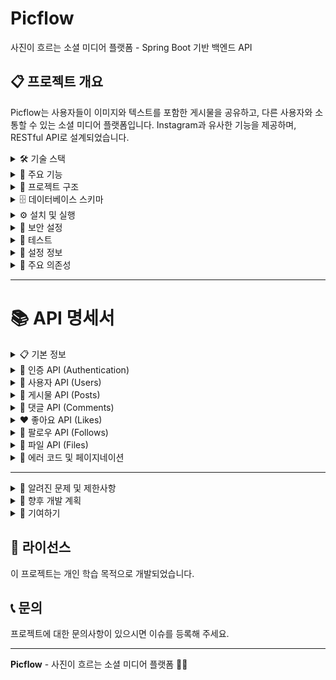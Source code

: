 # Picflow

사진이 흐르는 소셜 미디어 플랫폼 - Spring Boot 기반 백엔드 API

## 📋 프로젝트 개요

Picflow는 사용자들이 이미지와 텍스트를 포함한 게시물을 공유하고, 다른 사용자와 소통할 수 있는 소셜 미디어 플랫폼입니다. Instagram과 유사한 기능을 제공하며, RESTful API로 설계되었습니다.

<details>
<summary>🛠 기술 스택</summary>

- **Framework**: Spring Boot 3.5.0
- **Language**: Java 17
- **Database**: MySQL 8.0+ / MariaDB
- **Build Tool**: Gradle 8.14
- **Security**: Spring Security + JWT
- **ORM**: Spring Data JPA
- **Password Encryption**: BCrypt
- **Validation**: Bean Validation (Hibernate Validator)

</details>

<details>
<summary>🚀 주요 기능</summary>

### 👤 사용자 관리 (User Management)
- 회원가입 / 로그인 / 로그아웃
- JWT 기반 인증 시스템
- 프로필 관리 (사용자명, 프로필 이미지, 자기소개)
- 비밀번호 변경
- 회원 탈퇴 (소프트 삭제)
- 사용자 검색 (사용자명, 이메일)

### 📝 게시물 관리 (Post Management)
- 게시물 CRUD (생성, 조회, 수정, 삭제)
- 이미지 업로드 지원
- 게시물 검색 (제목, 내용, 날짜)
- 페이지네이션 지원
- 뉴스피드 (팔로우한 사용자들의 게시물)

### 💬 댓글 시스템 (Comment System)
- 댓글 CRUD
- 댓글 페이지네이션
- 작성자 및 게시물 소유자만 댓글 수정/삭제 가능

### ❤️ 좋아요 시스템 (Like System)
- 게시물 좋아요/좋아요 취소
- 좋아요 수 실시간 업데이트
- 중복 좋아요 방지
- 자신의 게시물 좋아요 방지

### 👥 팔로우 시스템 (Follow System)
- 사용자 팔로우/언팔로우
- 팔로워/팔로잉 목록 조회
- 팔로우 수 통계
- 중복 팔로우 방지

### 📁 파일 관리 (File Management)
- 이미지 파일 업로드
- 파일 형식 검증 (jpg, jpeg, png, gif)
- 파일 크기 제한
- 고유한 파일명 생성 (UUID)

</details>

<details>
<summary>📁 프로젝트 구조</summary>

```
src/main/java/com/example/picflow/
├── auth/                    # 인증 관련
│   ├── controller/         # 인증 컨트롤러
│   ├── dto/               # 인증 DTO
│   └── service/           # 인증 서비스
├── user/                   # 사용자 관리
│   ├── controller/
│   ├── dto/
│   ├── entity/
│   ├── repository/
│   └── service/
├── post/                   # 게시물 관리
│   ├── controller/
│   ├── dto/
│   ├── entity/
│   ├── repository/
│   └── service/
├── comment/                # 댓글 관리
│   └── ...
├── like/                   # 좋아요 관리
│   └── ...
├── follow/                 # 팔로우 관리
│   └── ...
├── file/                   # 파일 관리
│   └── ...
└── global/                 # 공통 설정
    ├── config/            # 설정 클래스
    ├── exception/         # 예외 처리
    ├── filter/            # 필터
    └── util/              # 유틸리티
```

</details>

<details>
<summary>🗄 데이터베이스 스키마</summary>

### 주요 테이블
- **users**: 사용자 정보
- **posts**: 게시물 정보
- **comments**: 댓글 정보
- **likes**: 좋아요 정보
- **follows**: 팔로우 관계

### ERD 특징
- 외래키 제약조건 설정
- 복합 유니크 키로 중복 방지
- 트리거를 통한 자동 카운트 업데이트
- 인덱스 최적화

</details>

<details>
<summary>⚙️ 설치 및 실행</summary>

### 1. 사전 요구사항
- Java 17 이상
- MySQL 8.0+ 또는 MariaDB
- Gradle 8.0+ (또는 Gradle Wrapper 사용)

### 2. 데이터베이스 설정
```sql
-- MySQL/MariaDB에서 실행
CREATE DATABASE picflow CHARACTER SET utf8mb4 COLLATE utf8mb4_unicode_ci;
```

프로젝트 루트의 `picflow.sql` 파일을 실행하여 테이블과 샘플 데이터를 생성합니다.

### 3. 환경 설정
`src/main/resources/application.yml` 파일에서 데이터베이스 연결 정보를 수정합니다:

```yaml
spring:
  datasource:
    url: jdbc:mysql://localhost:3306/picflow?serverTimezone=Asia/Seoul&characterEncoding=UTF-8&useSSL=false&allowPublicKeyRetrieval=true
    username: your_username
    password: your_password
```

### 4. 애플리케이션 실행
```bash
# Gradle Wrapper 사용 (권장)
./gradlew bootRun

# 또는 직접 Gradle 사용
gradle bootRun
```

애플리케이션은 기본적으로 `http://localhost:8080`에서 실행됩니다.

</details>

<details>
<summary>🔐 보안 설정</summary>

### JWT 인증
- Bearer Token 방식
- 토큰 만료 시간: 24시간
- 자동 갱신 미지원 (수동 재로그인 필요)

### 비밀번호 정책
- 최소 8자 이상
- 대문자, 소문자, 숫자, 특수문자 각각 최소 1개 포함

### 파일 업로드 제한
- 허용 형식: jpg, jpeg, png, gif
- 최대 크기: 10MB
- 저장 위치: `./uploads` (설정 가능)

</details>

<details>
<summary>🧪 테스트</summary>

```bash
# 전체 테스트 실행
./gradlew test

# 특정 테스트 클래스 실행
./gradlew test --tests "클래스명"

# 테스트 커버리지 확인
./gradlew jacocoTestReport
```

</details>

<details>
<summary>📝 설정 정보</summary>

### 프로파일 설정
- **local**: 개발 환경 (기본값)
- **prod**: 운영 환경

### 주요 설정값
```yaml
jwt:
  secret: "your-secret-key"
  expiration: 86400000  # 24시간

file:
  upload-dir: "./uploads"

spring:
  servlet:
    multipart:
      max-file-size: 10MB
      max-request-size: 15MB
```

</details>

<details>
<summary>🔧 주요 의존성</summary>

```gradle
dependencies {
    // Spring Boot
    implementation 'org.springframework.boot:spring-boot-starter-web'
    implementation 'org.springframework.boot:spring-boot-starter-data-jpa'
    implementation 'org.springframework.boot:spring-boot-starter-validation'
    implementation 'org.springframework.boot:spring-boot-starter-security'
    
    // JWT
    implementation 'io.jsonwebtoken:jjwt-api:0.11.5'
    runtimeOnly 'io.jsonwebtoken:jjwt-impl:0.11.5'
    runtimeOnly 'io.jsonwebtoken:jjwt-jackson:0.11.5'
    
    // Database
    runtimeOnly 'com.mysql:mysql-connector-j'
    runtimeOnly 'org.mariadb.jdbc:mariadb-java-client:3.1.4'
    
    // Password Encryption
    implementation 'at.favre.lib:bcrypt:0.10.2'
    
    // Lombok
    compileOnly 'org.projectlombok:lombok'
    annotationProcessor 'org.projectlombok:lombok'
}
```

</details>

---

# 📚 API 명세서

<details>
<summary>📋 기본 정보</summary>

- **Base URL**: `http://localhost:8080/api`
- **Content-Type**: `application/json`
- **인증 방식**: Bearer Token (JWT)
- **날짜 형식**: ISO 8601 (`yyyy-MM-ddTHH:mm:ss`)

## 🔐 인증 헤더

대부분의 API는 JWT 토큰이 필요합니다.

```
Authorization: Bearer {token}
```

## 📝 공통 응답 형식

```json
{
  "message": "응답 메시지",
  "data": "실제 데이터",
  "errorCode": "에러 코드 (에러 시에만)"
}
```

</details>

<details>
<summary>👤 인증 API (Authentication)</summary>

## 1. 회원가입

**POST** `/auth/signup`

### Request
```json
{
  "email": "user@example.com",
  "username": "username",
  "password": "Password123!"
}
```

| 필드 | 타입 | 필수 | 설명 |
|------|------|------|------|
| email | String | ✅ | 이메일 (이메일 형식) |
| username | String | ✅ | 사용자명 (2-10자) |
| password | String | ✅ | 비밀번호 (8자 이상, 대소문자+숫자+특수문자) |

### Response
```json
{
  "message": "회원가입이 완료되었습니다."
}
```

### Error Response
```json
{
  "message": "이미 존재하는 이메일입니다.",
  "errorCode": "DUPLICATE_EMAIL"
}
```

---

## 2. 로그인

**POST** `/auth/login`

### Request
```json
{
  "email": "user@example.com",
  "password": "Password123!"
}
```

### Response
```json
{
  "message": "로그인이 완료되었습니다.",
  "data": {
    "token": "eyJhbGciOiJIUzI1NiIsInR5cCI6IkpXVCJ9...",
    "userId": 1,
    "username": "username"
  }
}
```

### Error Response
```json
{
  "message": "비밀번호가 일치하지 않습니다.",
  "errorCode": "INVALID_PASSWORD"
}
```

---

## 3. 회원탈퇴

**DELETE** `/auth/withdraw`

🔒 **인증 필요**

### Request
```json
{
  "password": "Password123!"
}
```

### Response
```json
{
  "message": "회원탈퇴가 완료되었습니다."
}
```

</details>

<details>
<summary>👥 사용자 API (Users)</summary>

## 1. 내 프로필 조회

**GET** `/users/profile`

🔒 **인증 필요**

### Response
```json
{
  "data": {
    "userId": 1,
    "username": "username",
    "email": "user@example.com",
    "profileImage": "http://localhost:8080/api/files/view/uuid-filename.jpg",
    "bio": "안녕하세요! 개발자입니다.",
    "createdAt": "2024-01-01T10:00:00"
  }
}
```

---

## 2. 다른 사용자 프로필 조회

**GET** `/users/{userId}`

### Response
```json
{
  "data": {
    "userId": 2,
    "username": "otheruser",
    "email": null,
    "profileImage": "http://localhost:8080/api/files/view/uuid-filename.jpg",
    "bio": "다른 사용자입니다.",
    "createdAt": "2024-01-01T10:00:00"
  }
}
```

**Note**: 다른 사용자의 이메일은 노출되지 않습니다.

---

## 3. 프로필 수정

**PUT** `/users/profile`

🔒 **인증 필요**

### Request
```json
{
  "username": "newusername",
  "profileImage": "http://localhost:8080/api/files/view/new-uuid-filename.jpg",
  "bio": "수정된 자기소개입니다."
}
```

| 필드 | 타입 | 필수 | 설명 |
|------|------|------|------|
| username | String | ❌ | 사용자명 (2-10자) |
| profileImage | String | ❌ | 프로필 이미지 URL |
| bio | String | ❌ | 자기소개 (500자 이하) |

### Response
```json
{
  "message": "프로필이 수정되었습니다.",
  "data": {
    "userId": 1,
    "username": "newusername",
    "email": "user@example.com",
    "profileImage": "http://localhost:8080/api/files/view/new-uuid-filename.jpg",
    "bio": "수정된 자기소개입니다.",
    "createdAt": "2024-01-01T10:00:00"
  }
}
```

---

## 4. 비밀번호 변경

**PUT** `/users/password`

🔒 **인증 필요**

### Request
```json
{
  "currentPassword": "Password123!",
  "newPassword": "NewPassword456!"
}
```

### Response
```json
{
  "message": "비밀번호가 변경되었습니다."
}
```

---

## 5. 사용자명으로 검색

**GET** `/users/search/username?username={query}&page=0&size=10`

### Query Parameters
| 파라미터 | 타입 | 필수 | 기본값 | 설명 |
|----------|------|------|--------|------|
| username | String | ✅ | - | 검색할 사용자명 |
| page | Integer | ❌ | 0 | 페이지 번호 |
| size | Integer | ❌ | 10 | 페이지 크기 |

### Response
```json
{
  "data": {
    "users": [
      {
        "userId": 2,
        "username": "searchuser",
        "email": null,
        "profileImage": "http://localhost:8080/api/files/view/uuid-filename.jpg",
        "bio": "검색된 사용자입니다.",
        "createdAt": "2024-01-01T10:00:00"
      }
    ],
    "currentPage": 0,
    "totalPages": 1,
    "totalElements": 1,
    "pageSize": 10,
    "first": true,
    "last": true
  }
}
```

</details>

<details>
<summary>📝 게시물 API (Posts)</summary>

## 1. 게시물 작성

**POST** `/posts`

🔒 **인증 필요**

### Request (multipart/form-data)
```
Content-Type: multipart/form-data

post: {
  "title": "게시물 제목",
  "content": "게시물 내용입니다."
}
image: [이미지 파일] (선택사항)
```

### Request (JSON - 이미지 없는 경우)
```json
{
  "title": "게시물 제목",
  "content": "게시물 내용입니다.",
  "imageUrl": "http://localhost:8080/api/files/view/uuid-filename.jpg"
}
```

| 필드 | 타입 | 필수 | 설명 |
|------|------|------|------|
| title | String | ✅ | 게시물 제목 (100자 이하) |
| content | String | ✅ | 게시물 내용 |
| imageUrl | String | ❌ | 이미지 URL |

### Response
```json
{
  "message": "게시물이 작성되었습니다.",
  "data": {
    "postId": 1,
    "title": "게시물 제목",
    "content": "게시물 내용입니다.",
    "imageUrl": "http://localhost:8080/api/files/view/uuid-filename.jpg",
    "author": "username",
    "authorId": 1,
    "likeCount": 0,
    "commentCount": 0,
    "createdAt": "2024-01-01T10:00:00",
    "updatedAt": "2024-01-01T10:00:00"
  }
}
```

---

## 2. 전체 게시물 조회

**GET** `/posts?page=0&size=10`

### Query Parameters
| 파라미터 | 타입 | 필수 | 기본값 | 설명 |
|----------|------|------|--------|------|
| page | Integer | ❌ | 0 | 페이지 번호 |
| size | Integer | ❌ | 10 | 페이지 크기 |

### Response
```json
{
  "data": {
    "posts": [
      {
        "postId": 1,
        "title": "게시물 제목",
        "content": "게시물 내용입니다.",
        "imageUrl": "http://localhost:8080/api/files/view/uuid-filename.jpg",
        "author": "username",
        "authorId": 1,
        "likeCount": 5,
        "commentCount": 3,
        "createdAt": "2024-01-01T10:00:00",
        "updatedAt": "2024-01-01T10:00:00"
      }
    ],
    "currentPage": 0,
    "totalPages": 1,
    "totalElements": 1,
    "pageSize": 10,
    "first": true,
    "last": true
  }
}
```

---

## 3. 특정 게시물 조회

**GET** `/posts/{postId}`

### Response
```json
{
  "data": {
    "postId": 1,
    "title": "게시물 제목",
    "content": "게시물 내용입니다.",
    "imageUrl": "http://localhost:8080/api/files/view/uuid-filename.jpg",
    "author": "username",
    "authorId": 1,
    "likeCount": 5,
    "commentCount": 3,
    "createdAt": "2024-01-01T10:00:00",
    "updatedAt": "2024-01-01T10:00:00"
  }
}
```

---

## 4. 뉴스피드 조회 (팔로우한 사용자들의 게시물)

**GET** `/posts/newsfeed?page=0&size=10`

🔒 **인증 필요**

### Response
```json
{
  "data": {
    "posts": [
      {
        "postId": 2,
        "title": "팔로우한 사용자의 게시물",
        "content": "내용입니다.",
        "imageUrl": null,
        "author": "followeduser",
        "authorId": 2,
        "likeCount": 2,
        "commentCount": 1,
        "createdAt": "2024-01-01T11:00:00",
        "updatedAt": "2024-01-01T11:00:00"
      }
    ],
    "currentPage": 0,
    "totalPages": 1,
    "totalElements": 1,
    "pageSize": 10,
    "first": true,
    "last": true
  }
}
```

---

## 5. 게시물 수정

**PUT** `/posts/{postId}`

🔒 **인증 필요** (작성자만)

### Request
```json
{
  "title": "수정된 제목",
  "content": "수정된 내용입니다.",
  "imageUrl": "http://localhost:8080/api/files/view/new-uuid-filename.jpg"
}
```

### Response
```json
{
  "message": "게시물이 수정되었습니다.",
  "data": {
    "postId": 1,
    "title": "수정된 제목",
    "content": "수정된 내용입니다.",
    "imageUrl": "http://localhost:8080/api/files/view/new-uuid-filename.jpg",
    "author": "username",
    "authorId": 1,
    "likeCount": 5,
    "commentCount": 3,
    "createdAt": "2024-01-01T10:00:00",
    "updatedAt": "2024-01-01T12:00:00"
  }
}
```

---

## 6. 게시물 삭제

**DELETE** `/posts/{postId}`

🔒 **인증 필요** (작성자만)

### Response
```json
{
  "message": "게시물이 삭제되었습니다."
}
```

---

## 7. 제목으로 게시물 검색

**GET** `/posts/search/title?title={query}&page=0&size=10`

### Response
```json
{
  "data": {
    "posts": [
      {
        "postId": 1,
        "title": "검색된 게시물 제목",
        "content": "내용입니다.",
        "imageUrl": null,
        "author": "username",
        "authorId": 1,
        "likeCount": 5,
        "commentCount": 3,
        "createdAt": "2024-01-01T10:00:00",
        "updatedAt": "2024-01-01T10:00:00"
      }
    ],
    "currentPage": 0,
    "totalPages": 1,
    "totalElements": 1,
    "pageSize": 10,
    "first": true,
    "last": true
  }
}
```

</details>

<details>
<summary>💬 댓글 API (Comments)</summary>

## 1. 댓글 작성

**POST** `/posts/{postId}/comments`

🔒 **인증 필요**

### Request
```json
{
  "content": "댓글 내용입니다."
}
```

### Response
```json
{
  "message": "댓글이 작성되었습니다.",
  "data": {
    "commentId": 1,
    "content": "댓글 내용입니다.",
    "author": "username",
    "authorId": 1,
    "postId": 1,
    "createdAt": "2024-01-01T10:00:00",
    "updatedAt": "2024-01-01T10:00:00"
  }
}
```

---

## 2. 게시물의 댓글 목록 조회

**GET** `/posts/{postId}/comments?page=0&size=10`

### Response
```json
{
  "data": {
    "comments": [
      {
        "commentId": 1,
        "content": "댓글 내용입니다.",
        "author": "username",
        "authorId": 1,
        "postId": 1,
        "createdAt": "2024-01-01T10:00:00",
        "updatedAt": "2024-01-01T10:00:00"
      }
    ],
    "currentPage": 0,
    "totalPages": 1,
    "totalElements": 1,
    "pageSize": 10,
    "first": true,
    "last": true
  }
}
```

---

## 3. 댓글 수정

**PUT** `/comments/{commentId}`

🔒 **인증 필요** (작성자 또는 게시물 작성자)

### Request
```json
{
  "content": "수정된 댓글 내용입니다."
}
```

### Response
```json
{
  "message": "댓글이 수정되었습니다.",
  "data": {
    "commentId": 1,
    "content": "수정된 댓글 내용입니다.",
    "author": "username",
    "authorId": 1,
    "postId": 1,
    "createdAt": "2024-01-01T10:00:00",
    "updatedAt": "2024-01-01T11:00:00"
  }
}
```

---

## 4. 댓글 삭제

**DELETE** `/comments/{commentId}`

🔒 **인증 필요** (작성자 또는 게시물 작성자)

### Response
```json
{
  "message": "댓글이 삭제되었습니다."
}
```

---

## 5. 댓글 수 조회

**GET** `/posts/{postId}/comments/count`

### Response
```json
{
  "data": 5
}
```

</details>

<details>
<summary>❤️ 좋아요 API (Likes)</summary>

## 1. 게시물 좋아요

**POST** `/posts/{postId}/likes`

🔒 **인증 필요**

### Response
```json
{
  "message": "좋아요가 등록되었습니다.",
  "data": {
    "likeId": 1,
    "postId": 1,
    "postTitle": "게시물 제목",
    "userId": 1,
    "username": "username",
    "createdAt": "2024-01-01T10:00:00"
  }
}
```

### Error Response (자신의 게시물)
```json
{
  "message": "자신의 게시물에는 좋아요를 누를 수 없습니다."
}
```

---

## 2. 게시물 좋아요 취소

**DELETE** `/posts/{postId}/likes`

🔒 **인증 필요**

### Response
```json
{
  "message": "좋아요가 취소되었습니다."
}
```

---

## 3. 게시물의 좋아요 목록 조회

**GET** `/posts/{postId}/likes`

### Response
```json
{
  "data": [
    {
      "likeId": 1,
      "postId": 1,
      "postTitle": "게시물 제목",
      "userId": 2,
      "username": "otheruser",
      "createdAt": "2024-01-01T10:00:00"
    }
  ]
}
```

---

## 4. 좋아요 상태 확인

**GET** `/posts/{postId}/likes/status`

🔒 **인증 필요**

### Response
```json
{
  "data": true
}
```

**Note**: `true`이면 좋아요 누름, `false`이면 좋아요 누르지 않음

---

## 5. 좋아요 수 조회

**GET** `/posts/{postId}/likes/count`

### Response
```json
{
  "data": 5
}
```

</details>

<details>
<summary>👥 팔로우 API (Follows)</summary>

## 1. 팔로우

**POST** `/follows/{userId}`

🔒 **인증 필요**

### Response
```json
{
  "message": "팔로우가 완료되었습니다."
}
```

### Error Response (자기 자신)
```json
{
  "message": "자기 자신을 팔로우할 수 없습니다."
}
```

### Error Response (이미 팔로우)
```json
{
  "message": "이미 팔로우한 사용자입니다."
}
```

---

## 2. 언팔로우

**DELETE** `/follows/{userId}`

🔒 **인증 필요**

### Response
```json
{
  "message": "언팔로우가 완료되었습니다."
}
```

---

## 3. 팔로잉 목록 조회 (내가 팔로우하는 사람들)

**GET** `/follows/{userId}/following?page=0&size=10`

### Response
```json
{
  "data": {
    "follows": [
      {
        "userId": 2,
        "username": "followeduser",
        "profileImage": "http://localhost:8080/api/files/view/uuid-filename.jpg",
        "followAt": "2024-01-01T10:00:00"
      }
    ],
    "currentPage": 0,
    "totalPages": 1,
    "totalElements": 1,
    "pageSize": 10,
    "first": true,
    "last": true
  }
}
```

---

## 4. 팔로워 목록 조회 (나를 팔로우하는 사람들)

**GET** `/follows/{userId}/followers?page=0&size=10`

### Response
```json
{
  "data": {
    "follows": [
      {
        "userId": 3,
        "username": "followeruser",
        "profileImage": "http://localhost:8080/api/files/view/uuid-filename.jpg",
        "followAt": "2024-01-01T10:00:00"
      }
    ],
    "currentPage": 0,
    "totalPages": 1,
    "totalElements": 1,
    "pageSize": 10,
    "first": true,
    "last": true
  }
}
```

---

## 5. 팔로잉 수 조회

**GET** `/follows/following/count`

🔒 **인증 필요**

### Response
```json
{
  "data": 10
}
```

---

## 6. 팔로워 수 조회

**GET** `/follows/followers/count`

🔒 **인증 필요**

### Response
```json
{
  "data": 15
}
```

---

## 7. 팔로우 상태 확인

**GET** `/follows/status/{userId}`

🔒 **인증 필요**

### Response
```json
{
  "data": true
}
```

**Note**: `true`이면 팔로우 중, `false`이면 팔로우 안함

</details>

<details>
<summary>📁 파일 API (Files)</summary>

## 1. 파일 업로드

**POST** `/files/upload`

### Request (multipart/form-data)
```
Content-Type: multipart/form-data

file: [이미지 파일]
```

**허용 형식**: jpg, jpeg, png, gif  
**최대 크기**: 10MB

### Response
```json
{
  "message": "파일이 업로드되었습니다.",
  "data": {
    "fileName": "uuid-generated-filename.jpg",
    "fileDownloadUri": "http://localhost:8080/api/files/download/uuid-generated-filename.jpg",
    "fileViewUri": "http://localhost:8080/api/files/view/uuid-generated-filename.jpg",
    "fileType": "image/jpeg",
    "size": 1024000
  }
}
```

### Error Response (잘못된 형식)
```json
{
  "message": "지원하지 않는 파일 형식입니다. (jpg, jpeg, png, gif만 허용)"
}
```

### Error Response (크기 초과)
```json
{
  "message": "파일 크기는 10MB 이하여야 합니다."
}
```

---

## 2. 파일 조회

**GET** `/files/view/{fileName}`

### Response
실제 파일 데이터 (이미지)를 반환합니다.

```
Content-Type: image/jpeg
Content-Length: 1024000

[이미지 바이너리 데이터]
```

---

## 3. 파일 다운로드

**GET** `/files/download/{fileName}`

### Response
파일 다운로드를 위한 응답을 반환합니다.

```
Content-Type: image/jpeg
Content-Disposition: attachment; filename="original-filename.jpg"
Content-Length: 1024000

[이미지 바이너리 데이터]
```

</details>

<details>
<summary>🚨 에러 코드 및 페이지네이션</summary>

## 에러 코드

| HTTP 상태 | 에러 코드 | 설명 |
|-----------|-----------|------|
| 400 | VALIDATION_ERROR | 입력값 검증 실패 |
| 401 | UNAUTHORIZED | 인증 토큰 없음 또는 만료 |
| 403 | FORBIDDEN | 권한 없음 |
| 404 | USER_NOT_FOUND | 사용자를 찾을 수 없음 |
| 404 | POST_NOT_FOUND | 게시물을 찾을 수 없음 |
| 404 | COMMENT_NOT_FOUND | 댓글을 찾을 수 없음 |
| 409 | DUPLICATE_EMAIL | 이미 존재하는 이메일 |
| 409 | DUPLICATE_LIKE | 이미 좋아요한 게시물 |
| 409 | DUPLICATE_FOLLOW | 이미 팔로우한 사용자 |
| 500 | INTERNAL_ERROR | 서버 내부 오류 |

---

## 페이지네이션

모든 목록 조회 API는 페이지네이션을 지원합니다.

### Query Parameters
- `page`: 페이지 번호 (0부터 시작, 기본값: 0)
- `size`: 페이지 크기 (기본값: 10)

### Response 형식
```json
{
  "currentPage": 0,
  "totalPages": 5,
  "totalElements": 47,
  "pageSize": 10,
  "first": true,
  "last": false
}
```

---

## 검색 기능

### 게시물 검색
- **제목 검색**: `/posts/search/title?title={query}`
- **내용 검색**: `/posts/search/content?content={query}`
- **날짜 검색**: `/posts/search/date?startDate={date}&endDate={date}`

### 사용자 검색
- **사용자명 검색**: `/users/search/username?username={query}`
- **이메일 검색**: `/users/search/email?email={query}`

모든 검색 API는 부분 일치 검색을 지원하며, 페이지네이션이 적용됩니다.

</details>

---

<details>
<summary>🐛 알려진 문제 및 제한사항</summary>

1. **이미지 리사이징**: 현재 원본 이미지가 그대로 저장됨
2. **토큰 갱신**: JWT 토큰 자동 갱신 기능 미구현
3. **실시간 알림**: WebSocket 기반 실시간 알림 미구현
4. **캐싱**: Redis 등을 이용한 캐싱 시스템 미구현

</details>

<details>
<summary>🔮 향후 개발 계획</summary>

- [ ] 실시간 알림 시스템 (WebSocket)
- [ ] 이미지 리사이징 및 최적화
- [ ] Redis 캐싱 시스템
- [ ] JWT 토큰 갱신 기능
- [ ] 게시물 해시태그 기능
- [ ] 스토리 기능
- [ ] 다중 이미지 업로드

</details>

<details>
<summary>👥 기여하기</summary>

1. 이 저장소를 Fork 합니다
2. 새로운 기능 브랜치를 생성합니다 (`git checkout -b feature/새기능`)
3. 변경사항을 커밋합니다 (`git commit -am '새 기능 추가'`)
4. 브랜치에 푸시합니다 (`git push origin feature/새기능`)
5. Pull Request를 생성합니다

</details>

## 📄 라이선스

이 프로젝트는 개인 학습 목적으로 개발되었습니다.

## 📞 문의

프로젝트에 대한 문의사항이 있으시면 이슈를 등록해 주세요.

---

**Picflow** - 사진이 흐르는 소셜 미디어 플랫폼 🌊📸
